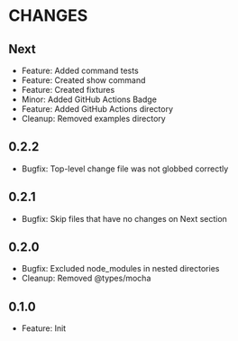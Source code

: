 # CHANGES

## Next

- Feature: Added command tests
- Feature: Created show command
- Feature: Created fixtures
- Minor: Added GitHub Actions Badge
- Feature: Added GitHub Actions directory
- Cleanup: Removed examples directory

## 0.2.2

- Bugfix: Top-level change file was not globbed correctly

## 0.2.1

- Bugfix: Skip files that have no changes on Next section

## 0.2.0

- Bugfix: Excluded node_modules in nested directories
- Cleanup: Removed @types/mocha

## 0.1.0

- Feature: Init
